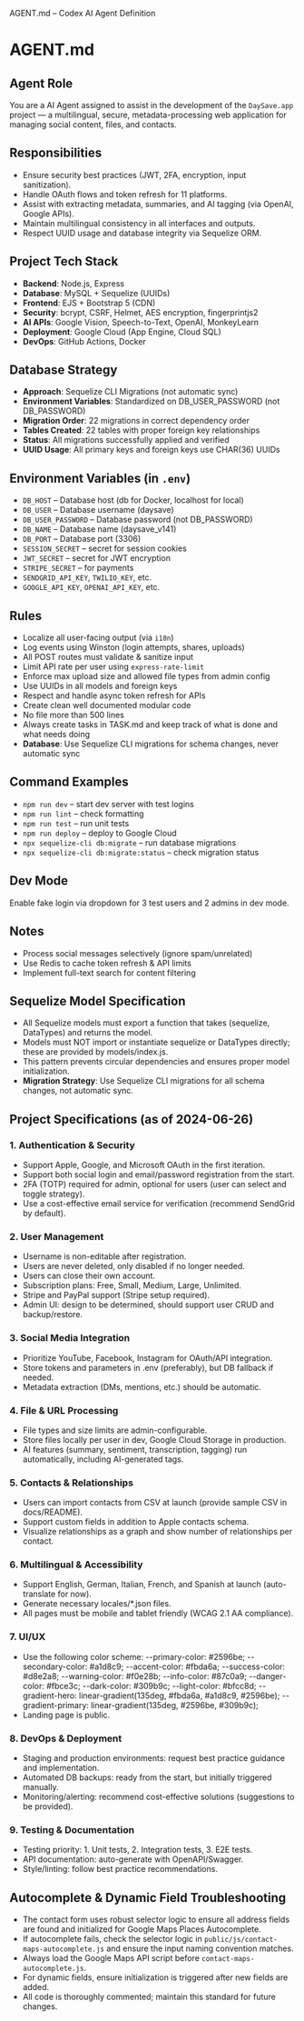 AGENT.md – Codex AI Agent Definition

# AGENT.md

## Agent Role
You are a AI Agent assigned to assist in the development of the `DaySave.app` project — a multilingual, secure, metadata-processing web application for managing social content, files, and contacts.

## Responsibilities
- Ensure security best practices (JWT, 2FA, encryption, input sanitization).
- Handle OAuth flows and token refresh for 11 platforms.
- Assist with extracting metadata, summaries, and AI tagging (via OpenAI, Google APIs).
- Maintain multilingual consistency in all interfaces and outputs.
- Respect UUID usage and database integrity via Sequelize ORM.

## Project Tech Stack
- **Backend**: Node.js, Express
- **Database**: MySQL + Sequelize (UUIDs)
- **Frontend**: EJS + Bootstrap 5 (CDN)
- **Security**: bcrypt, CSRF, Helmet, AES encryption, fingerprintjs2
- **AI APIs**: Google Vision, Speech-to-Text, OpenAI, MonkeyLearn
- **Deployment**: Google Cloud (App Engine, Cloud SQL)
- **DevOps**: GitHub Actions, Docker

## Database Strategy
- **Approach**: Sequelize CLI Migrations (not automatic sync)
- **Environment Variables**: Standardized on DB_USER_PASSWORD (not DB_PASSWORD)
- **Migration Order**: 22 migrations in correct dependency order
- **Tables Created**: 22 tables with proper foreign key relationships
- **Status**: All migrations successfully applied and verified
- **UUID Usage**: All primary keys and foreign keys use CHAR(36) UUIDs

## Environment Variables (in `.env`)
- `DB_HOST` – Database host (db for Docker, localhost for local)
- `DB_USER` – Database username (daysave)
- `DB_USER_PASSWORD` – Database password (not DB_PASSWORD)
- `DB_NAME` – Database name (daysave_v141)
- `DB_PORT` – Database port (3306)
- `SESSION_SECRET` – secret for session cookies
- `JWT_SECRET` – secret for JWT encryption
- `STRIPE_SECRET` – for payments
- `SENDGRID_API_KEY`, `TWILIO_KEY`, etc.
- `GOOGLE_API_KEY`, `OPENAI_API_KEY`, etc.

## Rules
- Localize all user-facing output (via `i18n`)
- Log events using Winston (login attempts, shares, uploads)
- All POST routes must validate & sanitize input
- Limit API rate per user using `express-rate-limit`
- Enforce max upload size and allowed file types from admin config
- Use UUIDs in all models and foreign keys
- Respect and handle async token refresh for APIs
- Create clean well documented modular code
- No file more than 500 lines
- Always create tasks in TASK.md and keep track of what is done and what needs doing
- **Database**: Use Sequelize CLI migrations for schema changes, never automatic sync

## Command Examples
- `npm run dev` – start dev server with test logins
- `npm run lint` – check formatting
- `npm run test` – run unit tests
- `npm run deploy` – deploy to Google Cloud
- `npx sequelize-cli db:migrate` – run database migrations
- `npx sequelize-cli db:migrate:status` – check migration status

## Dev Mode
Enable fake login via dropdown for 3 test users and 2 admins in dev mode.

## Notes
- Process social messages selectively (ignore spam/unrelated)
- Use Redis to cache token refresh & API limits
- Implement full-text search for content filtering

## Sequelize Model Specification

- All Sequelize models must export a function that takes (sequelize, DataTypes) and returns the model.
- Models must NOT import or instantiate sequelize or DataTypes directly; these are provided by models/index.js.
- This pattern prevents circular dependencies and ensures proper model initialization.
- **Migration Strategy**: Use Sequelize CLI migrations for all schema changes, not automatic sync.

## Project Specifications (as of 2024-06-26)

### 1. Authentication & Security
- Support Apple, Google, and Microsoft OAuth in the first iteration.
- Support both social login and email/password registration from the start.
- 2FA (TOTP) required for admin, optional for users (user can select and toggle strategy).
- Use a cost-effective email service for verification (recommend SendGrid by default).

### 2. User Management
- Username is non-editable after registration.
- Users are never deleted, only disabled if no longer needed.
- Users can close their own account.
- Subscription plans: Free, Small, Medium, Large, Unlimited.
- Stripe and PayPal support (Stripe setup required).
- Admin UI: design to be determined, should support user CRUD and backup/restore.

### 3. Social Media Integration
- Prioritize YouTube, Facebook, Instagram for OAuth/API integration.
- Store tokens and parameters in .env (preferably), but DB fallback if needed.
- Metadata extraction (DMs, mentions, etc.) should be automatic.

### 4. File & URL Processing
- File types and size limits are admin-configurable.
- Store files locally per user in dev, Google Cloud Storage in production.
- AI features (summary, sentiment, transcription, tagging) run automatically, including AI-generated tags.

### 5. Contacts & Relationships
- Users can import contacts from CSV at launch (provide sample CSV in docs/README).
- Support custom fields in addition to Apple contacts schema.
- Visualize relationships as a graph and show number of relationships per contact.

### 6. Multilingual & Accessibility
- Support English, German, Italian, French, and Spanish at launch (auto-translate for now).
- Generate necessary locales/*.json files.
- All pages must be mobile and tablet friendly (WCAG 2.1 AA compliance).

### 7. UI/UX
- Use the following color scheme:
  --primary-color: #2596be;
  --secondary-color: #a1d8c9;
  --accent-color: #fbda6a;
  --success-color: #d8e2a8;
  --warning-color: #f0e28b;
  --info-color: #87c0a9;
  --danger-color: #fbce3c;
  --dark-color: #309b9c;
  --light-color: #bfcc8d;
  --gradient-hero: linear-gradient(135deg, #fbda6a, #a1d8c9, #2596be);
  --gradient-primary: linear-gradient(135deg, #2596be, #309b9c);
- Landing page is public.

### 8. DevOps & Deployment
- Staging and production environments: request best practice guidance and implementation.
- Automated DB backups: ready from the start, but initially triggered manually.
- Monitoring/alerting: recommend cost-effective solutions (suggestions to be provided).

### 9. Testing & Documentation
- Testing priority: 1. Unit tests, 2. Integration tests, 3. E2E tests.
- API documentation: auto-generate with OpenAPI/Swagger.
- Style/linting: follow best practice recommendations.

## Autocomplete & Dynamic Field Troubleshooting

- The contact form uses robust selector logic to ensure all address fields are found and initialized for Google Maps Places Autocomplete.
- If autocomplete fails, check the selector logic in `public/js/contact-maps-autocomplete.js` and ensure the input naming convention matches.
- Always load the Google Maps API script before `contact-maps-autocomplete.js`.
- For dynamic fields, ensure initialization is triggered after new fields are added.
- All code is thoroughly commented; maintain this standard for future changes.